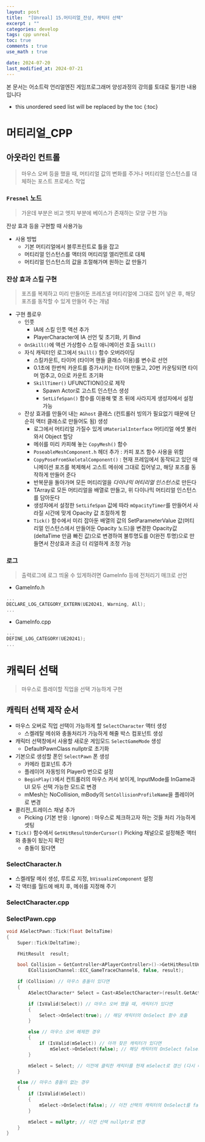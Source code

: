 ```yaml
---
layout: post
title:  "[Unreal] 15.머티리얼_잔상, 캐릭터 선택"
excerpt : ""
categories: develop
tags: cpp unreal
toc: true
comments : true
use_math : true

date: 2024-07-20
last_modified_at: 2024-07-21
---
```

> <span style="font-size: 80%">
본 문서는 어소트락 언리얼엔진 게임프로그래머 양성과정의 강의를 토대로 필기한 내용입니다 </span>

<!--more-->

* this unordered seed list will be replaced by the toc
{:toc}

# 머티리얼_CPP

## 아웃라인 컨트롤
> 마우스 오버 등을 했을 때, 머티리얼 값의 변화를 주거나 머티리얼 인스턴스를 대체하는 포스트 프로세스 작업

### `Fresnel` 노드
> 가운데 부분은 비고 엣지 부분에 베이스가 존재하는 모양 구현 가능

<!-- 프레즈넬 이미지 -->
<!-- <p align = "center">
  <img src = "https://github.com/user-attachments/assets/74a18fcc-b488-4b03-9290-f9c012c60100" width = 520>
</p> -->

잔상 효과 등을 구현할 때 사용가능

- 사용 방법
  - 기본 머티리얼에서 블루프린트로 틀을 잡고
  - 머티리얼 인스턴스를 액터의 머티리얼 엘리먼트로 대체
  - 머티리얼 인스턴스의 값을 조절해가며 원하는 값 만들기

### 잔상 효과 스킬 구현
> 포즈를 복제하고 미리 만들어둔 프레즈넬 머티리얼에 그대로 집어 넣은 후, 해당 포즈를 동작할 수 있게 만들어 주는 개념

- 구현 플로우
  - 인풋
    - IA에 스킬 인풋 액션 추가
    - PlayerCharacter에 IA 선언 및 초기화, 키 Bind
  - `OnSkill()`에 액션 가상함수 스킬 애니메이션 호출 `Skill()`
  - 자식 캐릭터인 로그에서 `Skill()` 함수 오버라이딩
    - 스킬카운트, 타이머 (타이머 핸들 클래스 이용)를 변수로 선언
    - 0.1초에 한번씩 카운트를 증가시키는 타이머 만들고, 20번 카운팅되면 타이머 멈추고, 0으로 카운트 초기화
    - `SkillTimer()` UFUNCTION()으로 제작
      - Spawn Actor로 고스트 인스턴스 생성
      - `SetLifeSpan()` 함수를 이용해 몇 초 뒤에 사라지게 생성자에서 설정 가능
  - 잔상 효과를 만들어 내는 `AGhost` 클래스 (컨트롤러 빙의가 필요없기 때문에 단순히 액터 클래스로 만들어도 됨) 생성
    - 로그에서 머티리얼 가질수 있게 `UMaterialInterface` 머티리얼 에셋 불러와서 Object 할당
    - 메쉬를 미리 카피해 놓는 `CopyMesh()` 함수
    - `PoseableMeshComponent.h` 헤더 추가 : 카피 포즈 함수 사용을 위함 
    - `CopyPoseFromSkeletalComponent()` : 현재 프레임에서 동작되고 있던 애니메이션 포즈를 복제해서 고스트 메쉬에 그대로 집어넣고, 해당 포즈를 동작하게 만들어 준다
    - 반복문을 돌아가며 모든 머티리얼을 *다이나믹 머티리얼 인스턴스*로 만든다 
    - TArray로 모든 머티리얼을 배열로 만들고, 위 다이나믹 머티리얼 인스턴스를 담아둔다
    - 생성자에서 설정한 `SetLifeSpan` 값에 따라 `mOpacityTimer`를 만들어서 사라질 시간에 맞게 Opacity 값 조절하게 함
    - `Tick()` 함수에서 미리 잡아둔 배열의 값의 SetParameterValue 값(머티리얼 인스턴스에서 만들어둔 Opacity 노드)을 변경한 Opacity값 (deltaTime 만큼 빠진 값)으로 변경하여 불투명도를 0(완전 투명)으로 만들면서 잔상효과 조금 더 리얼하게 조정 가능

### 로그
> 출력로그에 로그 띄울 수 있게하려면 GameInfo 등에 전처리기 매크로 선언

- GameInfo.h
```cpp
...
DECLARE_LOG_CATEGORY_EXTERN(UE20241, Warning, All);
...
```
- GameInfo.cpp
```cpp
...
DEFINE_LOG_CATEGORY(UE20241);
...
```

# 캐릭터 선택
> 마우스로 플레이할 직업을 선택 가능하게 구현

## 캐릭터 선택 제작 순서
- 마우스 오버로 직업 선택이 가능하게 할 `SelectCharacter` 액터 생성
  - 스켈레탈 메쉬와 충돌처리가 가능하게 해줄 박스 컴포넌트 생성
- 캐릭터 선택창에서 사용할 새로운 게임모드 `SelectGameMode` 생성
  - DefaultPawnClass nullptr로 초기화
- 기본으로 생성할 폰인 `SelectPawn` 폰 생성
  - 카메라 컴포넌트 추가
  - 플레이어 자동빙의 Player0 번으로 설정
  - `BeginPlay()`에서 컨트롤러의 마우스 커서 보이게, InputMode를 InGame과 UI 모두 선택 가능한 모드로 변경
  - mMesh는 NoCollision, mBody의 `SetCollisionProfileName`을 플레이어로 변경
- 콜리전_트레이스 채널 추가
  - Picking (기본 반응 : Ignore) : 마우스로 체크하고자 하는 것들 처리 가능하게 셋팅
- `Tick()` 함수에서 `GetHitResultUnderCursor()` Picking 채널으로 설정해준 액터와 충돌이 됬는지 확인
  - 충돌이 됬다면

### SelectCharacter.h

- 스켈레탈 메쉬 생성, 루트로 지정, `bVisualizeComponent` 설정
- 각 액터를 월드에 배치 후, 메쉬를 지정해 주기

### SelectCharacter.cpp


### SelectPawn.cpp
```cpp
void ASelectPawn::Tick(float DeltaTime)
{
	Super::Tick(DeltaTime);

	FHitResult	result;

	bool Collision = GetController<APlayerController>()->GetHitResultUnderCursor(
		ECollisionChannel::ECC_GameTraceChannel6, false, result);

	if (Collision) // 마우스 충돌이 있다면
	{
		ASelectCharacter* Select = Cast<ASelectCharacter>(result.GetActor()); // 충돌 지점의 Actor를 받아오고 SelectCharacter Class로 캐스팅한다

		if (IsValid(Select)) // 마우스 오버 했을 때, 캐릭터가 있다면
		{
			Select->OnSelect(true); // 해당 캐릭터의 OnSelect 함수 호출
		}

		else // 마우스 오버 해제한 경우
		{
			if (IsValid(mSelect)) // 아까 찾은 캐릭터가 있다면
				mSelect->OnSelect(false); // 해당 캐릭터의 OnSelect false로 변경 (테두리 렌더링 효과 해제)
		}

		mSelect = Select; // 이전에 클릭한 캐릭터를 현재 mSelect로 갱신 (다시 마우스 오버했을 때, 찾기위해)
	}

	else // 마우스 충돌이 없는 경우
	{
		if (IsValid(mSelect))
		{
			mSelect->OnSelect(false); // 이전 선택의 캐릭터의 OnSelect를 false로 변경
		}

		mSelect = nullptr; // 이전 선택 nullptr로 변경
	}
}
```